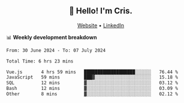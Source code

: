 
<h2 align="center">👋 Hello! I'm Cris.</h2>
<p align="center">
  <a href="https://www.criscunas.dev">Website</a> •
  <a href="https://www.linkedin.com/in/cristophercunas/">LinkedIn</a> 
</p>


📊 **Weekly development breakdown**
<!--START_SECTION:waka-->

```txt
From: 30 June 2024 - To: 07 July 2024

Total Time: 6 hrs 23 mins

Vue.js       4 hrs 59 mins   ███████████████████░░░░░░   76.44 %
JavaScript   59 mins         ███▓░░░░░░░░░░░░░░░░░░░░░   15.18 %
SQL          12 mins         ▓░░░░░░░░░░░░░░░░░░░░░░░░   03.12 %
Bash         12 mins         ▓░░░░░░░░░░░░░░░░░░░░░░░░   03.09 %
Other        8 mins          ▓░░░░░░░░░░░░░░░░░░░░░░░░   02.12 %
```

<!--END_SECTION:waka-->
